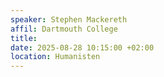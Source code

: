 ```yaml
---
speaker: Stephen Mackereth
affil: Dartmouth College
title: 
date: 2025-08-28 10:15:00 +02:00
location: Humanisten
---
```


